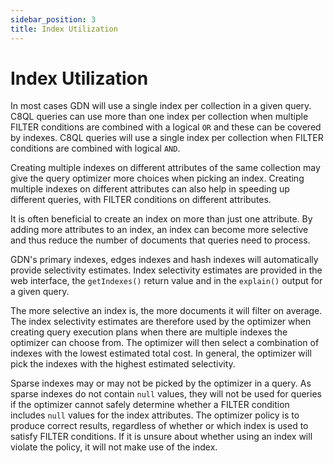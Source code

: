 ```yaml
---
sidebar_position: 3
title: Index Utilization
---
```



# Index Utilization

In most cases GDN will use a single index per collection in a given query. C8QL queries can use more than one index per collection when multiple FILTER conditions are combined with a logical `OR` and these can be covered by indexes. C8QL queries will use a single index per collection when FILTER conditions are combined with logical `AND`.

Creating multiple indexes on different attributes of the same collection may give the query optimizer more choices when picking an index. Creating multiple indexes on different attributes can also help in speeding up different queries, with FILTER conditions on different attributes.

It is often beneficial to create an index on more than just one attribute. By adding more attributes to an index, an index can become more selective and thus reduce the number of documents that queries need to process.

GDN's primary indexes, edges indexes and hash indexes will automatically provide selectivity estimates. Index selectivity estimates are provided in the web interface, the `getIndexes()` return value and in the `explain()` output for a given query. 

The more selective an index is, the more documents it will filter on average. The index selectivity estimates are therefore used by the optimizer when creating query execution plans when there are multiple indexes the optimizer can choose from. The optimizer will then select a combination of indexes with the lowest estimated total cost. In general, the optimizer will pick the indexes with the highest estimated selectivity.

Sparse indexes may or may not be picked by the optimizer in a query. As sparse indexes do not contain `null` values, they will not be used for queries if the optimizer cannot safely determine whether a FILTER condition includes `null` values for the index attributes. The optimizer policy is to produce correct results, regardless of whether or which index is used to satisfy FILTER conditions. If it is unsure about whether using an index will violate the policy, it will not make use of the index.
